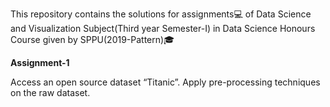 This repository contains the solutions for assignments💻 of Data Science and Visualization Subject(Third year Semester-I) in Data Science Honours Course given by SPPU(2019-Pattern)🎓

**Assignment-1**

Access an open source dataset “Titanic”. Apply pre-processing techniques on the raw dataset.
